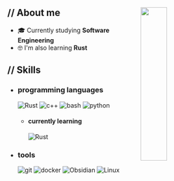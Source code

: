<p align = center ><!-- Optional banner goes here--> </p>

<div>

<img align="right" width="30%" style="max-width: 300px; min-width: 200px;" src="https://i.pinimg.com/originals/5f/29/30/5f293030b863a0c6f927959f7c57d3bc.jpg"/>

<h2> // About me </h2>

- 🎓 Currently studying **Software Engineering**
- 🤓 I'm also learning **Rust**

<h2>  // Skills  </h2>
  
- <h3> programming languages </h3>
  <img src = "https://img.shields.io/badge/Rust-000000?style=for-the-badge&logo=rust&logoColor=red" alt = "Rust" />
  <img src = "https://img.shields.io/badge/c++-%2300599C.svg?style=for-the-badge&logo=c%2B%2B&logoColor=white" alt = "c++" />
  <img src = "https://img.shields.io/badge/shell_script-%23121011.svg?style=for-the-badge&logo=gnu-bash&logoColor=white" alt = "bash" />
  <img src = "https://img.shields.io/badge/Python-14354C?style=for-the-badge&logo=python&logoColor=white" alt = "python" />
  
  - <h4> currently learning </h4>
    <img src = "https://img.shields.io/badge/Rust-000000?style=for-the-badge&logo=rust&logoColor=red" alt = "Rust" />

- <h3> tools </h3>
    <img src = "https://img.shields.io/badge/git-%23F05033.svg?style=for-the-badge&logo=git&logoColor=white" alt = "git" />
    <img src = "https://img.shields.io/badge/docker-%230db7ed.svg?style=for-the-badge&logo=docker&logoColor=white" alt = "docker" />
    <img src = "https://img.shields.io/badge/Obsidian-%23483699.svg?style=for-the-badge&logo=obsidian&logoColor=white" alt = "Obsidian" />
    <img src = "https://img.shields.io/badge/Linux-FCC624?style=for-the-badge&logo=linux&logoColor=black" alt = "Linux" />


